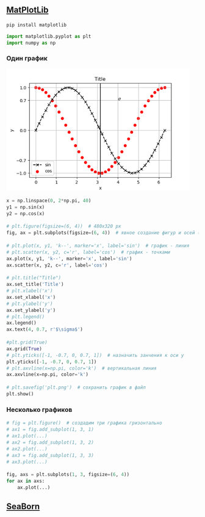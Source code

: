 ## [MatPlotLib](https://matplotlib.org/stable/index.html)

```
pip install matplotlib
```

```python
import matplotlib.pyplot as plt
import numpy as np
```


### Один график

<img src="images/plt.png" alt="plt" title="plt" style="height: 320px;"/>

```python
x = np.linspace(0, 2*np.pi, 40)
y1 = np.sin(x)
y2 = np.cos(x)

# plt.figure(figsize=(6, 4))  # 480x320 px
fig, ax = plt.subplots(figsize=(6, 4))  # явное создание фигур и осей (объектно-ориентированный стиль)

# plt.plot(x, y1, 'k--', marker='x', label='sin')  # график - линия
# plt.scatter(x, y2, c='r', label='cos')  # график - точками
ax.plot(x, y1, 'k--', marker='x', label='sin')
ax.scatter(x, y2, c='r', label='cos')

# plt.title("Title")
ax.set_title('Title')
# plt.xlabel('x')
ax.set_xlabel('x')
# plt.ylabel('y')
ax.set_ylabel('y')
# plt.legend()
ax.legend()
ax.text(4, 0.7, r'$\sigma$')

#plt.grid(True)
ax.grid(True)
# plt.yticks([-1, -0.7, 0, 0.7, 1])  # назначить занчения к оси y
plt.yticks([-1, -0.7, 0, 0.7, 1])
# plt.axvline(x=np.pi, color='k')  # вертикальная линия
ax.axvline(x=np.pi, color='k')

# plt.savefig('plt.png')  # сохранить график в файл
plt.show()
```


### Несколько графиков

```python
# fig = plt.figure()  # создадим три графика гризонтально
# ax1 = fig.add_subplot(1, 3, 1)
# ax1.plot(...)
# ax2 = fig.add_subplot(1, 3, 2)
# ax2.plot(...)
# ax3 = fig.add_subplot(1, 3, 3)
# ax3.plot(...)

fig, axs = plt.subplots(1, 3, figsize=(6, 4))
for ax in axs:
    ax.plot(...)
```


## [SeaBorn](http://seaborn.pydata.org/tutorial/introduction.html)

```python

```

```python

```

```python

```

```python

```

```python

```